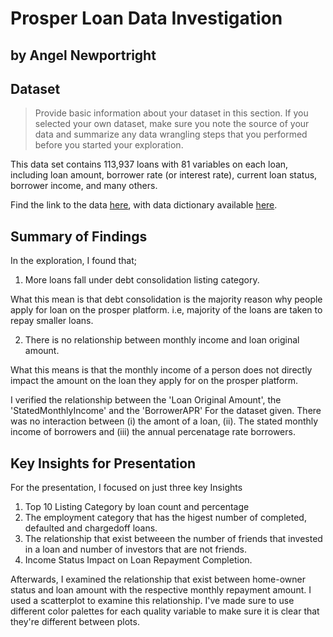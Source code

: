 # Prosper Loan Data Investigation
## by Angel Newportright


## Dataset

> Provide basic information about your dataset in this section. If you selected your own dataset, make sure you note the source of your data and summarize any data wrangling steps that you performed before you started your exploration.

This data set contains 113,937 loans with 81 variables on each loan, including loan amount, borrower rate (or interest rate), current loan status, borrower income, and many others.

Find the link to the data [here](https://s3.amazonaws.com/udacity-hosted-downloads/ud651/prosperLoanData.csv), with data dictionary available [here](https://docs.google.com/spreadsheets/d/1gDyi_L4UvIrLTEC6Wri5nbaMmkGmLQBk-Yx3z0XDEtI/edit#gid=0).


## Summary of Findings

In the exploration, I found that; 

1. More loans fall under debt consolidation listing category.

What this mean is that debt consolidation is the majority 
reason why people apply for loan on the prosper platform. 
i.e, majority of the loans are taken to repay smaller loans.

2. There is no relationship between monthly income and loan 
original amount.

What this means is that the monthly income of a person does 
not directly impact the amount on the loan they apply for on 
the prosper platform.

I verified the relationship between the 'Loan Original Amount', 
the 'StatedMonthlyIncome' and the 'BorrowerAPR' For the dataset 
given. There was no interaction between (i) the amont of a loan, 
(ii). The stated monthly income of borrowers and (iii) the annual 
percenatage rate borrowers.


## Key Insights for Presentation

For the presentation, I focused on just three key Insights
1. Top 10 Listing Category by loan count and percentage
2. The employment category that has the higest number of completed, 
defaulted and chargedoff loans.
3. The relationship that exist betweeen the number of friends that 
invested in a loan and number of investors that are not friends.
4. Income Status Impact on Loan Repayment Completion.


Afterwards, I examined the relationship that exist between home-owner 
status and loan amount with the respective monthly repayment amount.
I used a scatterplot to examine this relationship. I've made sure to 
use different color palettes for each quality variable to make sure 
it is clear that they're different between plots.
